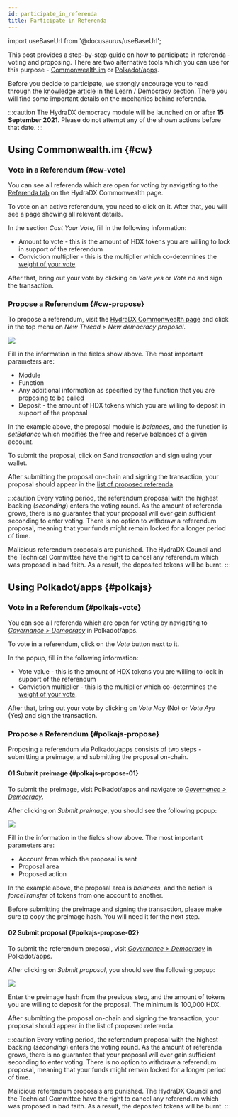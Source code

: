 ```yaml
---
id: participate_in_referenda
title: Participate in Referenda
---
```


import useBaseUrl from '@docusaurus/useBaseUrl';

This post provides a step-by-step guide on how to participate in referenda - voting and proposing. There are two alternative tools which you can use for this purpose - [Commonwealth.im](#cw) or [Polkadot/apps](#polkajs).

Before you decide to participate, we strongly encourage you to read through the [knowledge article](/democracy_referenda) in the Learn / Democracy section. There you will find some important details on the mechanics behind referenda.

:::caution
The HydraDX democracy module will be launched on or after **15 September 2021**. Please do not attempt any of the shown actions before that date.
:::

## Using Commonwealth.im {#cw}
### Vote in a Referendum {#cw-vote}
You can see all referenda which are open for voting by navigating to the [Referenda tab](https://commonwealth.im/hydradx/referenda) on the HydraDX Commonwealth page.

To vote on an active referendum, you need to click on it. After that, you will see a page showing all relevant details.

In the section *Cast Your Vote*, fill in the following information:

* Amount to vote - this is the amount of HDX tokens you are willing to lock in support of the referendum
* Conviction multiplier - this is the multiplier which co-determines the [weight of your vote](/democracy_referenda#referenda-votes-weighing).

After that, bring out your vote by clicking on *Vote yes* or *Vote no* and sign the transaction.

### Propose a Referendum {#cw-propose}
To propose a referendum, visit the [HydraDX Commonwealth page](https://commonwealth.im/hydradx/) and click in the top menu on *New Thread > New democracy proposal*.

<div style={{textAlign: 'center'}}>
  <img src={useBaseUrl('/participate_in_referenda/cw-proposal.jpg')} />
</div>

Fill in the information in the fields show above. The most important parameters are:
* Module
* Function
* Any additional information as specified by the function that you are proposing to be called
* Deposit - the amount of HDX tokens which you are willing to deposit in support of the proposal

In the example above, the proposal module is *balances*, and the function is *setBalance* which modifies the free and reserve balances of a given account.

To submit the proposal, click on *Send transaction* and sign using your wallet.

After submitting the proposal on-chain and signing the transaction, your proposal should appear in the [list of proposed referenda](https://commonwealth.im/hydradx/referenda).

:::caution
Every voting period, the referendum proposal with the highest backing (*seconding*) enters the voting round. As the amount of referenda grows, there is no guarantee that your proposal will ever gain sufficient seconding to enter voting. There is no option to withdraw a referendum proposal, meaning that your funds might remain locked for a longer period of time.

Malicious referendum proposals are punished. The HydraDX Council and the Technical Committee have the right to cancel any referendum which was proposed in bad faith. As a result, the deposited tokens will be burnt.
:::

## Using Polkadot/apps {#polkajs}

### Vote in a Referendum {#polkajs-vote}
You can see all referenda which are open for voting by navigating to [*Governance > Democracy*](https://polkadot.js.org/apps/?rpc=wss%253A%252F%252Frpc.hydradx.cloud#/democracy) in Polkadot/apps.

To vote in a referendum, click on the *Vote* button next to it.

In the popup, fill in the following information:

* Vote value - this is the amount of HDX tokens you are willing to lock in support of the referendum
* Conviction multiplier - this is the multiplier which co-determines the [weight of your vote](/democracy_referenda#referenda-votes-weighing).

After that, bring out your vote by clicking on *Vote Nay* (No) or *Vote Aye* (Yes) and sign the transaction.

### Propose a Referendum {#polkajs-propose}
Proposing a referendum via Polkadot/apps consists of two steps - submitting a preimage, and submitting the proposal on-chain.

#### 01 Submit preimage {#polkajs-propose-01}
To submit the preimage, visit Polkadot/apps and navigate to [*Governance > Democracy*](https://polkadot.js.org/apps/?rpc=wss%253A%252F%252Frpc.hydradx.cloud#/democracy).

After clicking on *Submit preimage*, you should see the following popup:

<div style={{textAlign: 'center'}}>
  <img src={useBaseUrl('/participate_in_referenda/polkajs-preimage.jpg')} />
</div>

Fill in the information in the fields show above. The most important parameters are:
* Account from which the proposal is sent
* Proposal area
* Proposed action

In the example above, the proposal area is *balances*, and the action is *forceTransfer* of tokens from one account to another.

Before submitting the preimage and signing the transaction, please make sure to copy the preimage hash. You will need it for the next step.

#### 02 Submit proposal {#polkajs-propose-02}
To submit the referendum proposal, visit [*Governance > Democracy*](https://polkadot.js.org/apps/?rpc=wss%253A%252F%252Frpc.hydradx.cloud#/democracy) in Polkadot/apps.

After clicking on *Submit proposal*, you should see the following popup:

<div style={{textAlign: 'center'}}>
  <img src={useBaseUrl('/participate_in_referenda/polkajs-proposal.jpg')} />
</div>

Enter the preimage hash from the previous step, and the amount of tokens you are willing to deposit for the proposal. The minimum is 100,000 HDX.

After submitting the proposal on-chain and signing the transaction, your proposal should appear in the list of proposed referenda.

:::caution
Every voting period, the referendum proposal with the highest backing (*seconding*) enters the voting round. As the amount of referenda grows, there is no guarantee that your proposal will ever gain sufficient seconding to enter voting. There is no option to withdraw a referendum proposal, meaning that your funds might remain locked for a longer period of time.

Malicious referendum proposals are punished. The HydraDX Council and the Technical Committee have the right to cancel any referendum which was proposed in bad faith. As a result, the deposited tokens will be burnt.
:::
